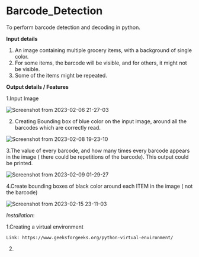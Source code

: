 # Barcode_Detection
To perform barcode detection and decoding in python.

**Input details**
  1. An image containing multiple grocery items, with a background of single color.
  2. For some items, the barcode will be visible, and for others, it might not be visible.
  3. Some of the items might be repeated.
 
**Output details / Features**

  1.Input Image
  
   ![Screenshot from 2023-02-06 21-27-03](https://user-images.githubusercontent.com/87931949/217548498-2fc137ea-1418-4eed-b701-41bb66b25e6a.png)

  2. Creating Bounding box of blue color on the input image, around all the barcodes which are correctly read.
  
   ![Screenshot from 2023-02-08 19-23-10](https://user-images.githubusercontent.com/87931949/217549352-35f8a4f7-0ef8-4d3b-a274-d6cd3980d69d.png)

  3.The value of every barcode, and how many times every barcode appears in the image ( there could be repetitions of the barcode). This output
     could be printed.
     
   ![Screenshot from 2023-02-09 01-29-27](https://user-images.githubusercontent.com/87931949/217638404-2be7ac3e-d423-4e50-8c5f-3b825e01a901.png)
  
  4.Create bounding boxes of black color around each ITEM in the image ( not the barcode)
  
   ![Screenshot from 2023-02-15 23-11-03](https://user-images.githubusercontent.com/87931949/219109764-e7428cf5-067c-448a-b304-a96fb05629e2.png)

 *Installation*:
 
 1.Creating a virtual environment
    
    Link: https://www.geeksforgeeks.org/python-virtual-environment/
    
 2.
